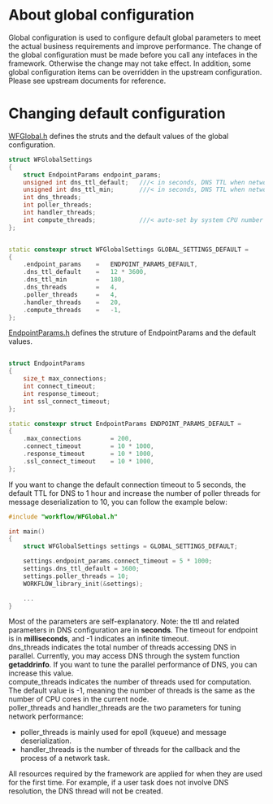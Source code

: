 # About global configuration

Global configuration is used to configure default global parameters to meet the actual business requirements and improve performance. The change of the global configuration must be made before you call any intefaces in the framework. Otherwise the change may not take effect. In addition, some global configuration items can be overridden in the upstream configuration. Please see upstream documents for reference.

# Changing default configuration

[WFGlobal.h](/src/manager/WFGlobal.h) defines the struts and the default values of the global configuration.

~~~cpp
struct WFGlobalSettings
{
    struct EndpointParams endpoint_params;
    unsigned int dns_ttl_default;   ///< in seconds, DNS TTL when network request success
    unsigned int dns_ttl_min;       ///< in seconds, DNS TTL when network request fail
    int dns_threads;
    int poller_threads;
    int handler_threads;
    int compute_threads;            ///< auto-set by system CPU number if value<=0
};


static constexpr struct WFGlobalSettings GLOBAL_SETTINGS_DEFAULT =
{
    .endpoint_params    =   ENDPOINT_PARAMS_DEFAULT,
    .dns_ttl_default    =   12 * 3600,
    .dns_ttl_min        =   180,
    .dns_threads        =   4,
    .poller_threads     =   4,
    .handler_threads    =   20,
    .compute_threads    =   -1,
};
~~~

[EndpointParams.h](/src/manager/EndpointParams.h) defines the struture of EndpointParams and the default values.

~~~cpp

struct EndpointParams
{
    size_t max_connections;
    int connect_timeout;
    int response_timeout;
    int ssl_connect_timeout;
};

static constexpr struct EndpointParams ENDPOINT_PARAMS_DEFAULT =
{
    .max_connections        = 200,
    .connect_timeout        = 10 * 1000,
    .response_timeout       = 10 * 1000,
    .ssl_connect_timeout    = 10 * 1000,
};
~~~

If you want to change the default connection timeout to 5 seconds, the default TTL for DNS to 1 hour and increase the number of poller threads for message deserialization to 10, you can follow the example below:

~~~cpp
#include "workflow/WFGlobal.h"

int main()
{
    struct WFGlobalSettings settings = GLOBAL_SETTINGS_DEFAULT;

    settings.endpoint_params.connect_timeout = 5 * 1000;
    settings.dns_ttl_default = 3600;
    settings.poller_threads = 10;
    WORKFLOW_library_init(&settings);

    ...
}

~~~

Most of the parameters are self-explanatory. Note: the ttl and related parameters in DNS configuration are in **seconds**. The timeout for endpoint is in **milliseconds**, and -1 indicates an infinite timeout.   
dns\_threads indicates the total number of threads accessing DNS in parallel. Currently, you may access DNS through the system function **getaddrinfo**. If you want to tune the parallel performance of DNS, you can increase this value.   
compute\_threads indicates the number of threads used for computation. The default value is -1, meaning the number of threads is the same as the number of CPU cores in the current node.   
poller\_threads and handler\_threads are the two parameters for tuning network performance:

* poller\_threads is mainly used for epoll (kqueue) and message deserialization.
* handler\_threads is the number of threads for the callback and the process of a network task.

All resources required by the framework are applied for when they are used for the first time. For example, if a user task does not involve DNS resolution, the DNS thread will not be created.
